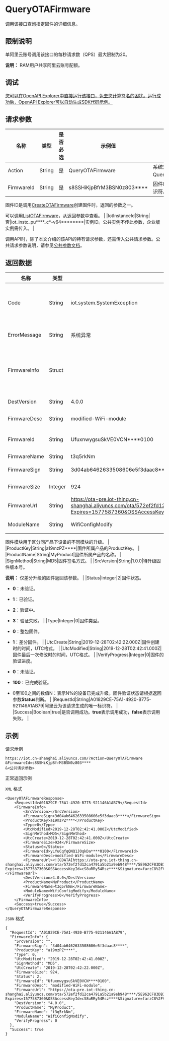 # QueryOTAFirmware

调用该接口查询指定固件的详细信息。

## 限制说明

单阿里云账号调用该接口的每秒请求数（QPS）最大限制为20。

**说明：** RAM用户共享阿里云账号配额。

## 调试

[您可以在OpenAPI Explorer中直接运行该接口，免去您计算签名的困扰。运行成功后，OpenAPI Explorer可以自动生成SDK代码示例。](https://api.aliyun.com/#product=Iot&api=QueryOTAFirmware&type=RPC&version=2018-01-20)

## 请求参数

|名称|类型|是否必选|示例值|描述|
|--|--|----|---|--|
|Action|String|是|QueryOTAFirmware|系统规定参数。取值：QueryOTAFirmware。 |
|FirmwareId|String|是|s8SSHiKjpBfrM3BSN0z803\*\*\*\*|固件ID，固件的唯一标识符。

 固件ID是调用[CreateOTAFirmware](~~147311~~)创建固件时，返回的参数之一。

 可以调用[ListOTAFirmware](~~147450~~)，从返回参数中查看。 |
|IotInstanceId|String|否|iot\_instc\_pu\*\*\*\*\_c\*-v64\*\*\*\*\*\*\*\*|实例ID。公共实例不传此参数，企业版实例需传入。 |

调用API时，除了本文介绍的该API的特有请求参数，还需传入公共请求参数。公共请求参数说明，请参见[公共参数文档](~~30561~~)。

## 返回数据

|名称|类型|示例值|描述|
|--|--|---|--|
|Code|String|iot.system.SystemException|调用失败时，返回的错误码。更多信息，请参见[错误码](~~87387~~)。 |
|ErrorMessage|String|系统异常|调用失败时，返回的出错信息。 |
|FirmwareInfo|Struct| |调用成功时，返回的固件信息。详情见以下**FirmwareInfo**包含的参数。 |
|DestVersion|String|4.0.0|当前固件版本号。 |
|FirmwareDesc|String|modified-WiFi-module|固件描述信息。 |
|FirmwareId|String|UfuxnwygsuSkVE0VCN\*\*\*\*0100|固件ID，固件的唯一标识符。 |
|FirmwareName|String|t3q5rkNm|固件名称。 |
|FirmwareSign|String|3d04ab6462633508606e5f3daac8\*\*\*\*|固件内容的签名值。 |
|FirmwareSize|Integer|924|固件大小，单位：MB。 |
|FirmwareUrl|String|https://ota-pre.iot-thing.cn-shanghai.aliyuncs.com/ota/572ef2fd12ca4791a5b21a9eb948\*\*\*\*/5E962CF83DB1495E8337E9C8A4D1\*\*\*\*.bin?Expires=1577587360&OSSAccessKeyId=cS8uRRy54Rsz\*\*\*\*&Signature=farzC8%2FVMN4HYdEtXvdiC2OevH\*\*\*\*|OSS存储固件的URL。 |
|ModuleName|String|WifiConfigModify|固件模块名称。

 固件模块用于区分同产品下设备的不同模块的升级。 |
|ProductKey|String|a19mzPZ\*\*\*\*|固件所属产品的ProductKey。 |
|ProductName|String|MyProduct|固件所属产品的名称。 |
|SignMethod|String|MD5|固件签名方式。 |
|SrcVersion|String|1.0.0|待升级固件版本号。

 **说明：** 仅差分升级的固件返回该参数。 |
|Status|Integer|2|固件状态。

 -   **0**：未验证。
-   **1**：已验证。
-   **2**：验证中。
-   **3**：验证失败。 |
|Type|Integer|0|固件类型。

 -   **0**：整包固件。
-   **1**：差分固件。 |
|UtcCreate|String|2019-12-28T02:42:22.000Z|固件创建时的时间，UTC格式。 |
|UtcModified|String|2019-12-28T02:42:41.000Z|固件最后一次修改时的时间，UTC格式。 |
|VerifyProgress|Integer|0|固件的验证进度。

 -   **0**：未验证。
-   **100**：已完成验证。
-   0至100之间的数值N：表示N%的设备已完成升级。固件验证状态请根据返回参数**Status**判断。 |
|RequestId|String|A01829CE-75A1-4920-B775-921146A1AB79|阿里云为该请求生成的唯一标识符。 |
|Success|Boolean|true|是否调用成功。**true**表示调用成功，**false**表示调用失败。 |

## 示例

请求示例

```
https://iot.cn-shanghai.aliyuncs.com/?Action=QueryOTAFirmware
&FirmwareId=s8SSHiKjpBfrM3BSN0z803****
&<公共请求参数>
```

正常返回示例

`XML` 格式

```
<QueryOTAFirmwareResponse>
    <RequestId>A01829CE-75A1-4920-B775-921146A1AB79</RequestId>
    <FirmwareInfo>
        <SrcVersion></SrcVersion>
        <FirmwareSign>3d04ab6462633508606e5f3daac8****</FirmwareSign>
        <ProductKey>a19mzPZ****</ProductKey>
        <Type>0</Type>
        <UtcModified>2019-12-28T02:42:41.000Z</UtcModified>
        <SignMethod>MD5</SignMethod>
        <UtcCreate>2019-12-28T02:42:41.000Z</UtcCreate>
        <FirmwareSize>924</FirmwareSize>
        <Status>0</Status>
        <FirmwareId>yLYuCqfqQNQ1JOqkDa****0100</FirmwareId>
        <FirmwareDesc>modified-WiFi-module</FirmwareDesc>
        <FirmwareUrl><![CDATA[https://ota-pre.iot-thing.cn-shanghai.aliyuncs.com/ota/572ef2fd12ca4791a5b21a9eb948****/5E962CF83DB1495E8337E9C8A4D1****.bin?Expires=1577587360&OSSAccessKeyId=cS8uRRy54Rsz****&Signature=farzC8%2FVMN4HYdEtXvdiC2OevH****]]></FirmwareUrl>
        <DestVersion>4.0.0</DestVersion>
        <ProductName>MyProduct</ProductName>
        <FirmwareName>t3q5rkNm</FirmwareName>
        <ModuleName>WifiConfigModify</ModuleName>
        <VerifyProgress>0</VerifyProgress>
    </FirmwareInfo>
    <Success>true</Success>
</QueryOTAFirmwareResponse>
```

`JSON` 格式

```
{
  "RequestId": "A01829CE-75A1-4920-B775-921146A1AB79",
  "FirmwareInfo": {
    "SrcVersion": "",
    "FirmwareSign": "3d04ab6462633508606e5f3daac8****",
    "ProductKey": "a19mzPZ****",
    "Type": 0,
    "UtcModified": "2019-12-28T02:42:41.000Z",
    "SignMethod": "MD5",
    "UtcCreate": "2019-12-28T02:42:22.000Z",
    "FirmwareSize": 924,
    "Status": 2,
    "FirmwareId": "UfuxnwygsuSkVE0VCN****0100",
    "FirmwareDesc": "modified-WiFi-module",
    "FirmwareUrl": "https://ota-pre.iot-thing.cn-shanghai.aliyuncs.com/ota/572ef2fd12ca4791a5b21a9eb948****/5E962CF83DB1495E8337E9C8A4D1****.bin?Expires=1577587360&OSSAccessKeyId=cS8uRRy54Rsz****&Signature=farzC8%2FVMN4HYdEtXvdiC2OevH****",
    "DestVersion": "4.0.0",
    "ProductName": "MyProduct",
    "FirmwareName": "t3q5rkNm",
    "ModuleName": "WifiConfigModify",
    "VerifyProgress": 0
  },
  "Success": true
}
```


